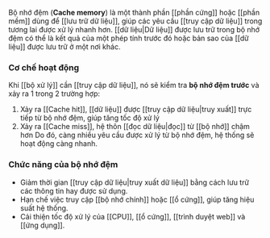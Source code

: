 Bộ nhớ đệm (**Cache memory**) là một thành phần [[phần cứng]] hoặc [[phần mềm]] dùng để [[lưu trữ dữ liệu]], giúp các yêu cầu [[truy cập dữ liệu]] trong tương lai được xử lý nhanh hơn. [[dữ liệu|Dữ liệu]] được lưu trữ trong bộ nhớ đệm có thể là kết quả của một phép tính trước đó hoặc bản sao của [[dữ liệu]] được lưu trữ ở một nơi khác.

### Cơ chế hoạt động
Khi [[bộ xử lý]] cần [[truy cập dữ liệu]], nó sẽ kiểm tra **bộ nhớ đệm trước** và xảy ra 1 trong 2 trường hợp:
1. Xảy ra [[Cache hit]], [[dữ liệu]] được [[truy cập dữ liệu|truy xuất]] trực tiếp từ bộ nhớ đệm, giúp tăng tốc độ xử lý
2. Xảy ra [[Cache miss]], hệ thôn [[đọc dữ liệu|đọc]] từ [[bộ nhớ]] chậm hơn
Do đó, càng nhiều yêu cầu được xử lý từ bộ nhớ đệm, hệ thống sẽ hoạt động càng nhanh.

### Chức năng của bộ nhớ đệm
- Giảm thời gian [[truy cập dữ liệu|truy xuất dữ liệu]] bằng cách lưu trữ các thông tin hay được sử dụng.
- Hạn chế việc truy cập [[bộ nhớ chính]] hoặc [[ổ cứng]], giúp tăng hiệu suất hệ thống.
- Cải thiện tốc độ xử lý của [[CPU]], [[ổ cứng]], [[trình duyệt web]] và [[ứng dụng]].